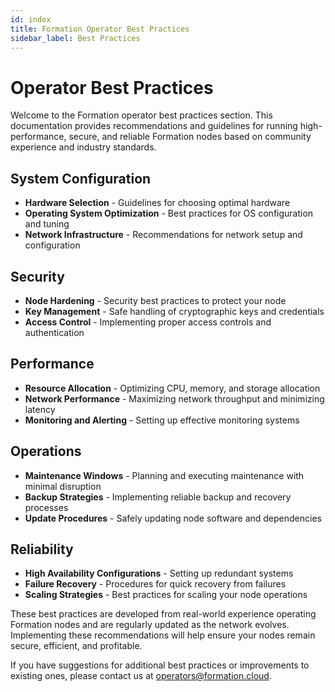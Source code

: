 ```yaml
---
id: index
title: Formation Operator Best Practices
sidebar_label: Best Practices
---
```


# Operator Best Practices

Welcome to the Formation operator best practices section. This documentation provides recommendations and guidelines for running high-performance, secure, and reliable Formation nodes based on community experience and industry standards.

## System Configuration

* **Hardware Selection** - Guidelines for choosing optimal hardware
* **Operating System Optimization** - Best practices for OS configuration and tuning
* **Network Infrastructure** - Recommendations for network setup and configuration

## Security

* **Node Hardening** - Security best practices to protect your node
* **Key Management** - Safe handling of cryptographic keys and credentials
* **Access Control** - Implementing proper access controls and authentication

## Performance

* **Resource Allocation** - Optimizing CPU, memory, and storage allocation
* **Network Performance** - Maximizing network throughput and minimizing latency
* **Monitoring and Alerting** - Setting up effective monitoring systems

## Operations

* **Maintenance Windows** - Planning and executing maintenance with minimal disruption
* **Backup Strategies** - Implementing reliable backup and recovery processes
* **Update Procedures** - Safely updating node software and dependencies

## Reliability

* **High Availability Configurations** - Setting up redundant systems
* **Failure Recovery** - Procedures for quick recovery from failures
* **Scaling Strategies** - Best practices for scaling your node operations

These best practices are developed from real-world experience operating Formation nodes and are regularly updated as the network evolves. Implementing these recommendations will help ensure your nodes remain secure, efficient, and profitable.

If you have suggestions for additional best practices or improvements to existing ones, please contact us at operators@formation.cloud. 